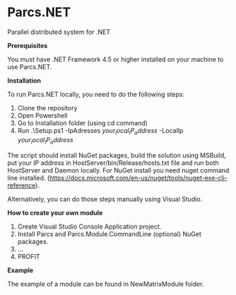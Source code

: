 # Parcs.NET
Parallel distributed system for .NET

<b>Prerequisites</b>

You must have .NET Framework 4.5 or higher installed on your machine to use Parcs.NET. 


<b>Installation</b>

To run Parcs.NET locally, you need to do the following steps:

1. Clone the repository 
2. Open Powershell
3. Go to Installation folder (using cd command)
4. Run .\Setup.ps1 -IpAdresses $your_local_IP_address$ -LocalIp $your_local_IP_address$

The script should install NuGet packages, build the solution using MSBuild, put your IP address in HostServer/bin/Release/hosts.txt file and run both HostServer and Daemon locally. For NuGet install you need nuget command line installed. (https://docs.microsoft.com/en-us/nuget/tools/nuget-exe-cli-reference).

Alternatively, you can do those steps manually using Visual Studio.

<b>How to create your own module</b>
1. Create Visual Studio Console Application project.
2. Install Parcs and Parcs.Module.CommandLine (optional) NuGet packages.
3. ...
4. PROFIT

<b>Example</b>

The example of a module can be found in NewMatrixModule folder.
